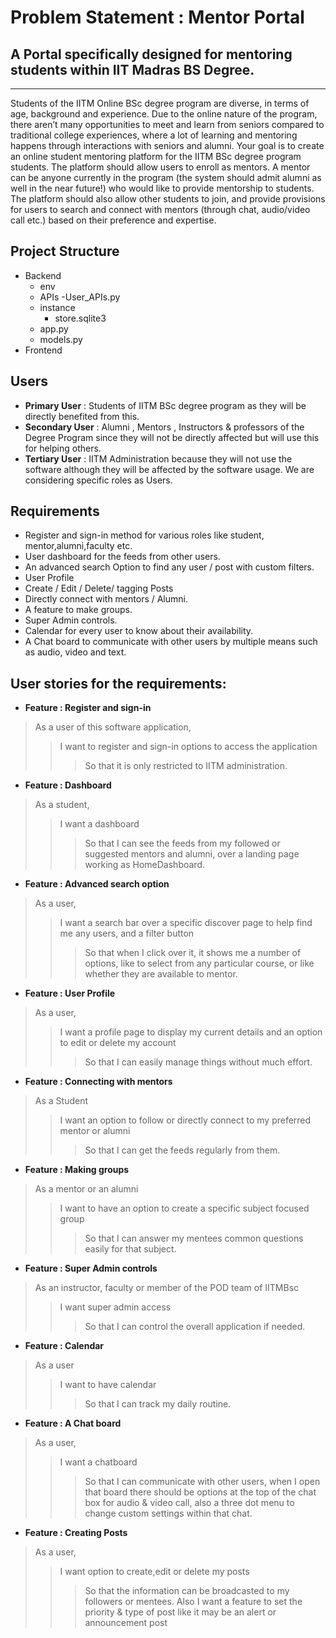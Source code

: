 # Problem Statement : Mentor Portal 
## A Portal specifically designed for mentoring students within IIT Madras BS Degree.
-------------------------------------------------------------------------------------
Students of the IITM Online BSc degree program are diverse, in terms of age, background and
experience. Due to the online nature of the program, there aren’t many opportunities to meet
and learn from seniors compared to traditional college experiences, where a lot of learning and
mentoring happens through interactions with seniors and alumni.
Your goal is to create an online student mentoring platform for the IITM BSc degree program
students. The platform should allow users to enroll as mentors. A mentor can be anyone
currently in the program (the system should admit alumni as well in the near future!) who would
like to provide mentorship to students. The platform should also allow other students to join, and
provide provisions for users to search and connect with mentors (through chat, audio/video call
etc.) based on their preference and expertise.
## Project Structure
 - Backend
    - env
    - APIs
        -User_APIs.py
    - instance
        - store.sqlite3
    - app.py
    - models.py
 - Frontend
## Users
* **Primary User** : Students of IITM BSc degree program as they will be directly benefited from
this.
* **Secondary User** : Alumni , Mentors , Instructors & professors of the Degree Program since
they will not be directly affected but will use this for helping others.
* **Tertiary User** : IITM Administration because they will not use the software although they will
be affected by the software usage.
We are considering specific roles as Users.
## Requirements 
*  Register and sign-in method for various roles like student, mentor,alumni,faculty etc.
* User dashboard for the feeds from other users.
* An advanced search Option to find any user / post with custom filters.
* User Profile
* Create / Edit / Delete/ tagging Posts
* Directly connect with mentors / Alumni.
* A feature to make groups.
* Super Admin controls.
* Calendar for every user to know about their availability.
* A Chat board to communicate with other users by multiple means such as audio,
video and text.
## User stories for the requirements:
* **Feature : Register and sign-in**
>  As a user of this software application,
>>  I want to register and sign-in options to access the application
>>>    So that it is only restricted to IITM administration.
* **Feature : Dashboard**
> As a student,
>> I want a dashboard
>>> So that I can see the feeds from my followed or suggested mentors and alumni,
over a landing page working as HomeDashboard.
* **Feature : Advanced search option**
> As a user,
>> I want a search bar over a specific discover page to help find me any users, and
a filter button
>>> So that when I click over it, it shows me a number of options, like to select from
any particular course, or like whether they are available to mentor.
* **Feature : User Profile**
> As a user,
>> I want a profile page to display my current details and an option to edit or
delete my account
>>> So that I can easily manage things without much effort.
* **Feature : Connecting with mentors**
> As a Student
>> I want an option to follow or directly connect to my preferred mentor or alumni
>>> So that I can get the feeds regularly from them.
* **Feature : Making groups**
> As a mentor or an alumni
>> I want to have an option to create a specific subject focused group
>>> So that I can answer my mentees common questions easily for that subject.
* **Feature : Super Admin controls**
> As an instructor, faculty or member of the POD team of IITMBsc
>> I want super admin access
>>> So that I can control the overall application if needed.
* **Feature : Calendar**
> As a user
>> I want to have calendar
>>> So that I can track my daily routine.
* **Feature : A Chat board**
>As a user,
>> I want a chatboard
>>> So that I can communicate with other users, when I open that board there
should be options at the top of the chat box for audio & video call, also a three
dot menu to change custom settings within that chat.
* **Feature : Creating Posts**
> As a user,
>> I want option to create,edit or delete my posts
>>> So that the information can be broadcasted to my followers or mentees. Also I
want a feature to set the priority & type of post like it may be an alert or
announcement post
